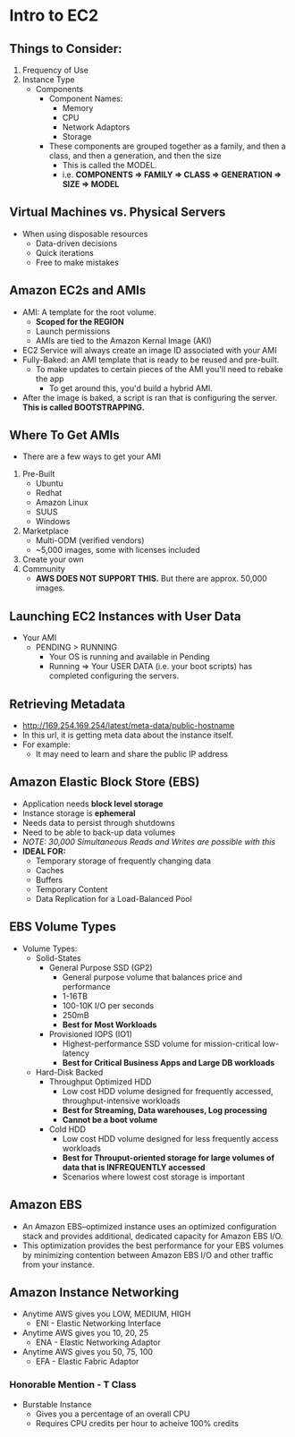 # Intro to EC2

## Things to Consider:
1. Frequency of Use
2. Instance Type
    * Components
        * Component Names:
            * Memory
            * CPU
            * Network Adaptors
            * Storage
        * These components are grouped together as a family, and then a class, and then a generation, and then the size
            * This is called the MODEL.
            * i.e. __COMPONENTS => FAMILY => CLASS => GENERATION => SIZE => MODEL__ 

## Virtual Machines vs. Physical Servers
* When using disposable resources
    * Data-driven decisions
    * Quick iterations
    * Free to make mistakes

## Amazon EC2s and AMIs
* AMI: A template for the root volume.
    * __Scoped for the REGION__
    * Launch permissions
    * AMIs are tied to the Amazon Kernal Image (AKI)
* EC2 Service will always create an image ID associated with your AMI
* Fully-Baked: an AMI template that is ready to be reused and pre-built. 
    * To make updates to certain pieces of the AMI you'll need to rebake the app
        * To get around this, you'd build a hybrid AMI.
* After the image is baked, a script is ran that is configuring the server. __This is called BOOTSTRAPPING.__ 

## Where To Get AMIs
* There are a few ways to get your AMI
1. Pre-Built
    * Ubuntu
    * Redhat
    * Amazon Linux
    * SUUS
    * Windows
2. Marketplace
    * Multi-ODM (verified vendors)
    * ~5,000 images, some with licenses included
3. Create your own
4. Community
    * __AWS DOES NOT SUPPORT THIS.__ But there are approx. 50,000 images.

## Launching EC2 Instances with User Data
* Your AMI
    * PENDING > RUNNING
        * Your OS is running and available in Pending
        * Running => Your USER DATA (i.e. your boot scripts) has completed configuring the servers.

## Retrieving Metadata
* http://169.254.169.254/latest/meta-data/public-hostname 
* In this url, it is getting meta data about the instance itself. 
* For example:
    * It may need to learn and share the public IP address 

## Amazon Elastic Block Store (EBS)
* Application needs __block level storage__
* Instance storage is __ephemeral__
* Needs data to persist through shutdowns
* Need to be able to back-up data volumes
* *NOTE: 30,000 Simultaneous Reads and Writes are possible with this*
* __IDEAL FOR:__
    * Temporary storage of frequently changing data
    * Caches
    * Buffers
    * Temporary Content
    * Data Replication for a Load-Balanced Pool

## EBS Volume Types
* Volume Types:
    * Solid-States
        * General Purpose SSD (GP2)
            * General purpose volume that balances price and performance
            * 1-16TB
            * 100-10K I/O per seconds
            * 250mB
            * __Best for Most Workloads__
        * Provisioned IOPS (IO1)
            * Highest-performance SSD volume for mission-critical low-latency
            * __Best for Critical Business Apps and Large DB workloads__
    * Hard-Disk Backed
        * Throughput Optimized HDD
            * Low cost HDD volume designed for frequently accessed, throughput-intensive workloads
            * __Best for Streaming, Data warehouses, Log processing__
            * __Cannot be a boot volume__
        * Cold HDD
            * Low cost HDD volume designed for less frequently access workloads
            * __Best for Throuput-oriented storage for large volumes of data that is INFREQUENTLY accessed__
            * Scenarios where lowest cost storage is important

## Amazon EBS
* An Amazon EBS–optimized instance uses an optimized configuration stack and provides additional, dedicated capacity for Amazon EBS I/O. 
* This optimization provides the best performance for your EBS volumes by minimizing contention between Amazon EBS I/O and other traffic from your instance.            

## Amazon Instance Networking
* Anytime AWS gives you LOW, MEDIUM, HIGH
    * ENI - Elastic Networking Interface
* Anytime AWS gives you 10, 20, 25
    * ENA - Elastic Networking Adaptor
* Anytime AWS gives you 50, 75, 100
    * EFA - Elastic Fabric Adaptor

### Honorable Mention - T Class
* Burstable Instance
    * Gives you a percentage of an overall CPU
    * Requires CPU credits per hour to acheive 100% credits
